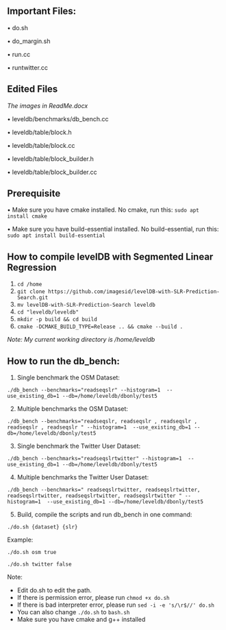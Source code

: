 ## Important Files:


•	do.sh

•	do_margin.sh

•	run.cc

•	runtwitter.cc


## Edited Files 
*The images in ReadMe.docx*

•	leveldb/benchmarks/db_bench.cc

•	leveldb/table/block.h

•	leveldb/table/block.cc 

•	leveldb/table/block_builder.h

•	leveldb/table/block_builder.cc

## Prerequisite
• Make sure you have cmake installed. No cmake, run this: ``` sudo apt install cmake ```

• Make sure you have build-essential installed. No build-essential, run this: ``` sudo apt install build-essential ```


## How to compile levelDB with Segmented Linear Regression
1. ```cd /home```
2. ```git clone https://github.com/imagesid/levelDB-with-SLR-Prediction-Search.git``` 
3. ```mv levelDB-with-SLR-Prediction-Search leveldb```
4. ```cd "leveldb/leveldb"```
5. ```mkdir -p build && cd build```
5. ```cmake -DCMAKE_BUILD_TYPE=Release .. && cmake --build .```

*Note: My current working directory is /home/leveldb* 

## How to run the db_bench:

1.	Single benchmark the OSM Dataset:

```./db_bench --benchmarks="readseqslr" --histogram=1  --use_existing_db=1 --db=/home/leveldb/dbonly/test5```

2.	Multiple benchmarks the OSM Dataset:

```./db_bench --benchmarks="readseqslr, readseqslr , readseqslr , readseqslr , readseqslr " --histogram=1  --use_existing_db=1 --db=/home/leveldb/dbonly/test5```

3.	Single benchmark the Twitter User Dataset:

```./db_bench --benchmarks="readseqslrtwitter" --histogram=1  --use_existing_db=1 --db=/home/leveldb/dbonly/test5```

4.	Multiple benchmarks the Twitter User Dataset:

```./db_bench --benchmarks=" readseqslrtwitter, readseqslrtwitter, readseqslrtwitter, readseqslrtwitter, readseqslrtwitter " --histogram=1  --use_existing_db=1 --db=/home/leveldb/dbonly/test5```

5.	Build, compile the scripts and run db_bench in one command:

```./do.sh {dataset} {slr}```

Example:

```./do.sh osm true```

```./do.sh twitter false```

Note:
- Edit do.sh to edit the path.
- If there is permission error, please run ```chmod +x do.sh```
- If there is bad interpreter error, please run ```sed -i -e 's/\r$//' do.sh```
- You can also change ```./do.sh``` to ```bash.sh```
- Make sure you have cmake and g++ installed


